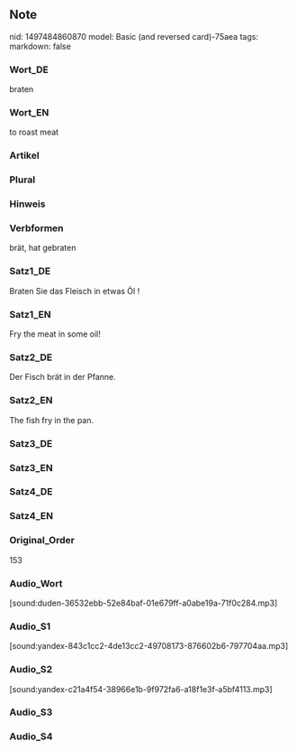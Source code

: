 ## Note
nid: 1497484860870
model: Basic (and reversed card)-75aea
tags: 
markdown: false

### Wort_DE
braten

### Wort_EN
to roast meat

### Artikel


### Plural


### Hinweis


### Verbformen
brät, hat gebraten

### Satz1_DE
Braten Sie das Fleisch in etwas Öl !

### Satz1_EN
Fry the meat in some oil!

### Satz2_DE
Der Fisch brät in der Pfanne.

### Satz2_EN
The fish fry in the pan.

### Satz3_DE


### Satz3_EN


### Satz4_DE


### Satz4_EN


### Original_Order
153

### Audio_Wort
[sound:duden-36532ebb-52e84baf-01e679ff-a0abe19a-71f0c284.mp3]

### Audio_S1
[sound:yandex-843c1cc2-4de13cc2-49708173-876602b6-797704aa.mp3]

### Audio_S2
[sound:yandex-c21a4f54-38966e1b-9f972fa6-a18f1e3f-a5bf4113.mp3]

### Audio_S3


### Audio_S4


